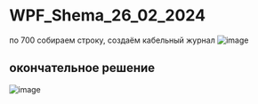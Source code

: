 # WPF_Shema_26_02_2024
 по 700 собираем строку, создаём кабельный журнал
![image](https://github.com/fishman123456/WPF_Shema_26_02_2024/assets/106389581/4e1eaf24-d577-4957-ae3f-8df0357d14ec)
## окончательное решение

![image](https://github.com/fishman123456/WPF_Shema_26_02_2024/assets/106389581/80dd168f-1b5e-485f-8f90-0450bf0e5394)
